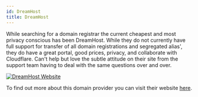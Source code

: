 ```yaml
---
id: DreamHost
title: DreamHost
---
```


While searching for a domain registrar the current cheapest and most privacy conscious has been DreamHost. While they do not currently have full support for transfer of all domain registrations and segregated alias', they do have a great portal, good prices, privacy, and collaborate with Cloudflare. Can't help but love the subtle attitude on their site from the support team having to deal with the same questions over and over.

[<img alt="DreamHost Website" src="/img/DreamHost.png" />](https://www.dreamhost.com/)

To find out more about this domain provider you can visit their website [here](https://www.dreamhost.com/).
